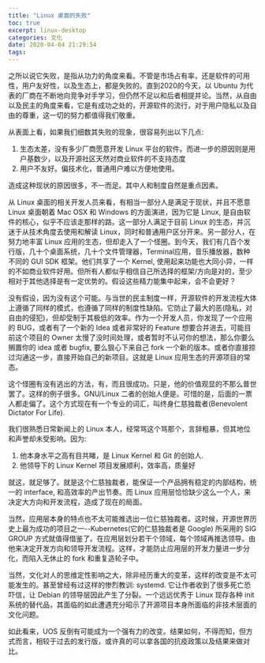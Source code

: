 ```yaml
---
title: "Linux 桌面的失败"
toc: true
excerpt: linux-desktop
categories: 文化
date: 2020-04-04 21:29:54
tags:
---
```


之所以说它失败，是指从功力的角度来看。不管是市场占有率，还是软件的可用性，用户友好性，以及生态上，都是失败的。直到2020的今天，以 Ubuntu 为代表的厂商在不断地向竞争对手学习，但仍然不足以和后者相提并论。当然，从自由以及民主的角度来看，它是有成功之处的，开源软件的流行，对于用户隐私以及自由的尊重，这一切的努力都值得我们敬重。

从表面上看，如果我们细数其失败的现象，很容易列出以下几点:

1. 生态太差，没有多少厂商愿意开发 Linux 平台的软件。而进一步的原因则是用户基数少，以及开源社区天然对商业软件的不支持态度
2. 用户不友好。偏技术化，普通用户难以方便地使用。

造成这种现状的原因很多，不一而足。其中人和制度自然是重点因素。

从 Linux 桌面的相关开发人员来看，有相当一部分人是满足于现状，并且不愿意 Linux 桌面朝着 Mac OSX 和 Windows 的方面演进，因为它是 Linux, 是自由软件的核心，似乎不应该走那样的路。这一部分人满足于目前 Linux 的生态，并沉迷于从技术角度去使用和解读 Linux，同时和普通用户区分开来。另一部分人，在努力地丰富 Linux 应用的生态，但却走入了一个怪圈。到今天，我们有几百个发行版，几十个桌面系统，几十个文件管理器，Terminal应用，音乐播放器，数种不同的 GUI SDK 框架。他们共享了一个 Kernel, 使用起来功能也大同小异，一样的不如商业软件好用。但所有人都似乎相信自己所选择的框架/方向是对的，至少相对于其他选择是有一定优势的。假设这些精力能集中起来，会不会更好？

没有假设，因为没有这个可能。与当世的民主制度一样，开源软件的开发流程大体上遵循了同样的模式，也遵循了同样的制度性缺陷。它防止了最大的恶(隐私，对自由的侵犯)，但却受制于其极低的效率。作为一个开发人员，你发现了一个应用的 BUG，或者有了一个新的 Idea 或者非常好的 Feature 想要合并进去，可能目前这个项目的 Owner 太慢了没时间处理，或者暂时不认可你的想法，那么你要么搁置你的 idea 或者 bugfix, 要么狠心下来自己 fork 一个新的版本。或者你直接掠过沟通这一步，直接开始自己的新项目。这就是 Linux 应用生态的开源项目的常态。


这个怪圈有没有逃出的方法，有，而且很成功。只是，他的价值观显的不那么普世罢了。这样的例子很多。GNU/Linux 二者的创始人便是。可惜的是，后面的一票人都走偏了。这个方式现在有一个专业的词汇，叫终身仁慈独裁者(Benevolent Dictator For Life).

我们很熟悉日常新闻上的 Linux 本人，经常骂这个骂那个，言辞粗暴，但其地位和声誉却未受影响。因为:

1. 他本身水平之高有目共睹，是 Linux Kernel 和 Git 的创始人.
2. 他领导下的 Linux Kernel 项目发展顺利，效率高，质量好

就这，就足够了。就是这个仁慈独裁者，能保证一个产品拥有稳定的内部结构，统一的 interface, 和高效率的产出节奏。而 Linux 应用层恰恰缺少这么一个人，来决定大方向和开发流程，造成了现在的局面。

当然，应用层本身的特点也不太可能推选出一位仁慈独裁者。这时候，开源世界历史上最为成功的项目之一--Kubernetes(它的仁慈独裁者是 Google) 所采用的 SIG GROUP 方式就值得借鉴了。在应用层划分若干个领域，每个领域再推选领导。由他来决定开发方向和领导开发流程。这样，才能防止应用层的开发力量进一步分化，而陷入无休止的 fork 和重复造轮子中。

当然，文化对人的思维定性影响之大，除非经历重大的变革，这样的改变是不太可能发生的。甚至曾经有过这样的惨烈教训: systemd. 它让作者收到了很多死亡恐吓信，让 Debian 的领导层因此产生了分裂。一个远远优秀于 Linux 现存各种 init 系统的替代品，其面临的如此遭遇充分昭示了开源项目本身所面临的非技术层面的文化问题。

如此看来，UOS 反倒有可能成为一个强有力的改变。结果如何，不得而知，但方式而言，相较于过去的发行版，或许真的可以拿各国的抗疫政策以及结果来做对比。




